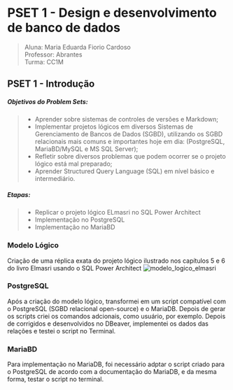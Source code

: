# PSET 1 - Design e desenvolvimento de banco de dados
> Aluna: Maria Eduarda Fiorio Cardoso      
> Professor: Abrantes      
> Turma: CC1M

## PSET 1 - Introdução
##### Objetivos do Problem Sets:

> - Aprender sobre sistemas de controles de versões e Markdown;
> - Implementar projetos lógicos em diversos Sistemas de Gerenciamento de Bancos de Dados (SGBD), utilizando os  SGBD relacionais mais comuns e importantes hoje em dia: (PostgreSQL, MariaBD/MySQL e MS SQL Server);
> - Refletir sobre diversos problemas que podem ocorrer se o
projeto lógico está mal preparado;
> - Aprender Structured Query Language (SQL) em nível
básico e intermediário.

##### Etapas:

> - Replicar o projeto lógico ELmasri no SQL Power Architect
> - Implementação no PostgreSQL
> - Implementação no MariaBD

### Modelo Lógico
Criação de uma réplica exata do
projeto lógico ilustrado nos capítulos 5 e 6 do livro Elmasri usando o SQL Power Architect
![modelo_logico_elmasri](https://user-images.githubusercontent.com/103320974/165373128-719eee81-119b-4a84-99da-76ba038505c5.png)

### PostgreSQL
Após a criação do modelo lógico, transformei em um script compatível com o PostgreSQL (SGBD relacional open-source) e o MariaDB. Depois de gerar os scripts criei os comandos adcionais, como usuário, por exemplo. Depois de corrigidos e desenvolvidos no DBeaver, implementei os dados das relações e testei o script no Terminal.


### MariaBD
Para implementação no MariaDB, foi necessário adptar o script criado para o PostgreSQL de acordo com a documentação do MariaDB, e da mesma forma, testar o script no terminal.

